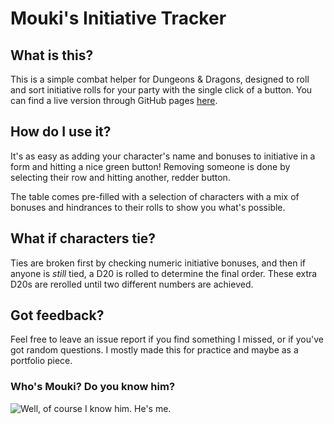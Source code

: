 # Mouki's Initiative Tracker

## What is this?

This is a simple combat helper for Dungeons & Dragons, designed to roll and sort initiative rolls for your party with
the single click of a button. You can find a live version through GitHub
pages [here](https://rdezwart.github.io/InitiativeTracker/).

## How do I use it?

It's as easy as adding your character's name and bonuses to initiative in a form and hitting a nice green button!
Removing someone is done by selecting their row and hitting another, redder button.

The table comes pre-filled with a selection of characters with a mix of bonuses and hindrances to their rolls to show
you what's possible.

## What if characters tie?

Ties are broken first by checking numeric initiative bonuses, and then if anyone is *still* tied, a D20 is rolled to
determine the final order. These extra D20s are rerolled until two different numbers are achieved.

## Got feedback?

Feel free to leave an issue report if you find something I missed, or if you've got random questions. I mostly made this
for practice and maybe as a portfolio piece.

### Who's Mouki? Do you know him?

![Well, of course I know him. He's me.](https://media.giphy.com/media/l3fZFvp94ljepXoPe/giphy.gif)
